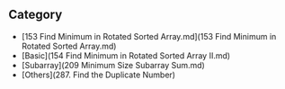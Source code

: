 ## Category

- [153 Find Minimum in Rotated Sorted Array.md](153 Find Minimum in Rotated Sorted Array.md)
- [Basic](154 Find Minimum in Rotated Sorted Array II.md)
- [Subarray](209 Minimum Size Subarray Sum.md)
- [Others](287. Find the Duplicate Number)
